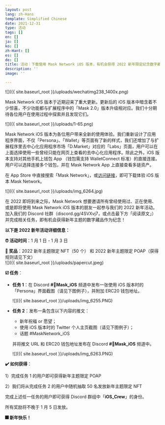 ```yaml
---
layout: post
lang: zh-Hans
template: Simplified Chinese
date: 2021-12-31
type: 活动
tags: []
en: []
ja: []
ko: []
zh-Hant: []
es: []
de: []
title: 活动｜下载使用 Mask Network iOS 版本，有机会获得 2022 新年限定纪念数字藏品！
description: ''
image: ''

---
```

![]({{ site.baseurl_root }}/uploads/wechatimg238_1400x.png)

Mask Network iOS 版本于近期迎来了重大更新。更新后的 iOS 版本中暗含着不少惊喜，不少功能都与扩展程序中的「Mask 2.0」版本升级相对应。我们十分期待各位用户在使用过程中探索并且发现它们。

  
![]({{ site.baseurl_root }}/uploads/1-65.png)

Mask Network iOS 版本为各位用户带来全新的使用体验。我们重新设计了应用程序界面，不仅「Persona」、「Wallet」等页面有了新的样式，我们还增加了与扩展程序里去中心化应用程序市场「D.Market」对应的「Labs」页面，用户可以在上面选择使用一些曾经只能在网页上查看的去中心化应用程序。除此之外，iOS 版本支持对其他手机上钱包 App （钱包需支持 WalletConnect 标准）的直接连接。用户可以选择连接多个钱包，并在 Mask Network App 上直接查看多链资产。

在 App Store 中直接搜索「Mask Network」，或[访问链接](https://apps.apple.com/app/id1478382964)，即可下载体验 iOS 版本 Mask Network。

![]({{ site.baseurl_root }}/uploads/img_6264.jpg)

在 2022 即将到来之际，Mask Network 想要邀请所有曾经使用过、正在使用、或是即将使用 Mask Network iOS 版本的朋友一起参与我们的 2022 新年活动。加入我们的 Discord 社群（discord.gg/4SVXvj7，或点击最下方「阅读原文」）并完成相关任务，即有机会获得新年主题的数字藏品作为纪念！

**以下是 2022 新年活动详细信息：**

**⏰ 活动时间**：1 月 1 日 - 1 月 3 日

**🎁 奖品**：2022 新年主题限定 NFT（50 个） 和 2022 新年主题限定 POAP（获得规则请见下文）  
![]({{ site.baseurl_root }}/uploads/papercut.jpeg)

**☑️ 任务**：

* **任务 1**：在 Discord **#📱Mask_iOS** 频道中发布一张使用 iOS 版本时的「Persona」界面截图（请见下图例子），并附加 ERC20 钱包地址。

  ![]({{ site.baseurl_root }}/uploads/img_6255.PNG)
* **任务 2**：发布一条包含以下内容的推文：
  * 新年祝福 or 愿望；
  * 使用 iOS 版本时的 Twitter 个人主页截图（请见下图例子）；
  * 话题 #MaskNetwork_iOS

  并将推文 URL 和 ERC20 钱包地址发布在 Discord **#📱Mask_iOS** 频道中。

  ![]({{ site.baseurl_root }}/uploads/img_6263.PNG)

**✔️ 如何获得**：

1）完成任务 1 的用户即可获得新年主题限定 POAP

2）我们将从完成任务 2 的用户中随机抽取 50 名发放新年主题限定 NFT

完成上述任一任务的用户即可获得 Discord 群组中「**iOS_Crew**」的身份。

所有奖励将不晚于 1 月 5 日发放。

**🎆 新年快乐！**